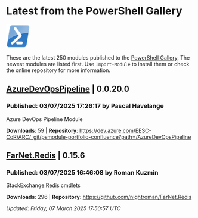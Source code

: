 # Latest from the PowerShell Gallery
![PS](images/powershell-emoji.png)

These are the latest 250 modules published to the [PowerShell Gallery](https://powershellgallery.org). The newest modules are listed first. Use `Import-Module` to install them or check the online repository for more information.

## [AzureDevOpsPipeline](https://www.powershellgallery.com/Packages/AzureDevOpsPipeline/0.0.20.0) | 0.0.20.0

### Published: 03/07/2025 17:26:17 by Pascal Havelange

Azure DevOps Pipeline Module

__Downloads__: 59 | __Repository__: https://dev.azure.com/EESC-CoR/ARC/_git/psmodule-portfolio-confluence?path=/AzureDevOpsPipeline

## [FarNet.Redis](https://www.powershellgallery.com/Packages/FarNet.Redis/0.15.6) | 0.15.6

### Published: 03/07/2025 16:46:08 by Roman Kuzmin

StackExchange.Redis cmdlets

__Downloads__: 296 | __Repository__: https://github.com/nightroman/FarNet.Redis

*Updated: Friday, 07 March 2025 17:50:57 UTC*
